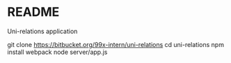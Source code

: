 # README #

Uni-relations application

git clone https://bitbucket.org/99x-intern/uni-relations
cd uni-relations
npm install
webpack
node server/app.js